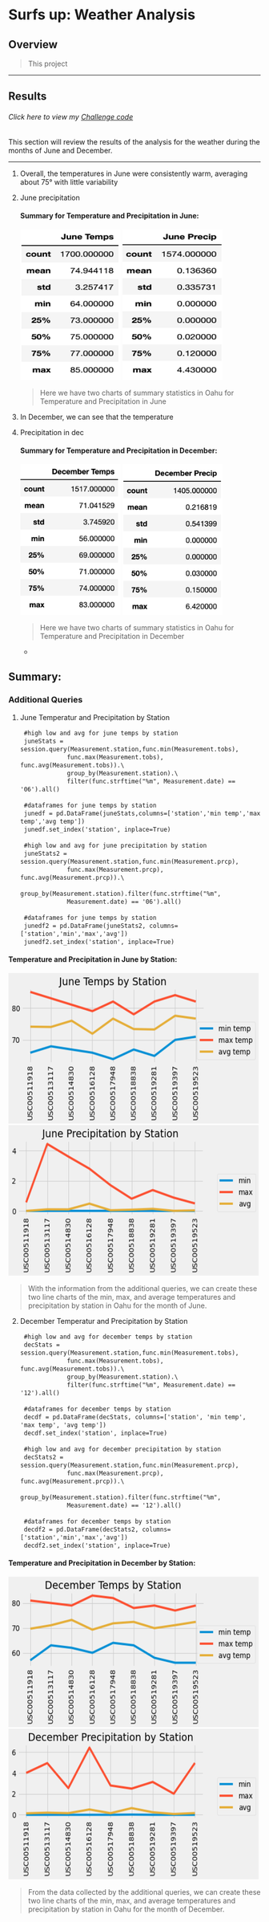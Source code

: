 # **Surfs up: Weather Analysis**

## **Overview** 
> This project 

---

## **Results**
###### Click here to view my [Challenge code](https://github.com/annaS000/surfs_up/blob/main/SurfsUp_Challenge.ipynb)

This section will review the results of the analysis for the weather during the months of June and December.

---

1. Overall, the temperatures in June were consistently warm, averaging about 75° with little variability
2. June precipitation
    #### **Summary for Temperature and Precipitation in June:**
    <img src="https://github.com/annaS000/surfs_up/blob/main/pictures/junetemp.png?raw=true" width="200" height="300" >  <img src="https://github.com/annaS000/surfs_up/blob/main/pictures/juneprcp.png?raw=true" width="200" height="300" >
    > Here we have two charts of summary statistics in Oahu for Temperature and Precipitation in June


3. In December, we can see that the temperature 
4. Precipitation in dec
    #### **Summary for Temperature and Precipitation in December:**
    <img src="https://github.com/annaS000/surfs_up/blob/main/pictures/dectemp.png?raw=true" width="200" height="300" >  <img src="https://github.com/annaS000/surfs_up/blob/main/pictures/decprcp.png?raw=true" width="200" height="300" >
    >Here we have two charts of summary statistics in Oahu for Temperature and Precipitation in December

    * 

## **Summary:**

### **Additional Queries**

1. June Temperatur and Precipitation by Station

        #high low and avg for june temps by station
        juneStats = session.query(Measurement.station,func.min(Measurement.tobs), 
                    func.max(Measurement.tobs), func.avg(Measurement.tobs)).\
                    group_by(Measurement.station).\
                    filter(func.strftime("%m", Measurement.date) == '06').all()

        #dataframes for june temps by station
        junedf = pd.DataFrame(juneStats,columns=['station','min temp','max temp','avg temp'])
        junedf.set_index('station', inplace=True)

        #high low and avg for june precipitation by station
        juneStats2 = session.query(Measurement.station,func.min(Measurement.prcp), 
                    func.max(Measurement.prcp), func.avg(Measurement.prcp)).\
                    group_by(Measurement.station).filter(func.strftime("%m", 
                    Measurement.date) == '06').all()

        #dataframes for june temps by station
        junedf2 = pd.DataFrame(juneStats2, columns=['station','min','max','avg'])
        junedf2.set_index('station', inplace=True)


#### **Temperature and Precipitation in June by Station:**
<img src="https://github.com/annaS000/surfs_up/blob/main/pictures/June%20Temps%20by%20Station.png?raw=true" width="500" height="300" >  <img src="https://github.com/annaS000/surfs_up/blob/main/pictures/June%20Precipitation%20by%20Station.png?raw=true" width="500" height="300" >  
> With the information from the additional queries, we can create these two line charts of the min, max, and average temperatures and precipitation by station in Oahu for the month of June.


2. December Temperatur and Precipitation by Station

        #high low and avg for december temps by station
        decStats = session.query(Measurement.station,func.min(Measurement.tobs), 
                    func.max(Measurement.tobs), func.avg(Measurement.tobs)).\
                    group_by(Measurement.station).\
                    filter(func.strftime("%m", Measurement.date) == '12').all()

        #dataframes for december temps by station
        decdf = pd.DataFrame(decStats, columns=['station', 'min temp', 'max temp', 'avg temp'])
        decdf.set_index('station', inplace=True)

        #high low and avg for december precipitation by station
        decStats2 = session.query(Measurement.station,func.min(Measurement.prcp), 
                    func.max(Measurement.prcp), func.avg(Measurement.prcp)).\
                    group_by(Measurement.station).filter(func.strftime("%m", 
                    Measurement.date) == '12').all()

        #dataframes for december temps by station
        decdf2 = pd.DataFrame(decStats2, columns=['station','min','max','avg'])
        decdf2.set_index('station', inplace=True)


#### **Temperature and Precipitation in December by Station:**
<img src="https://github.com/annaS000/surfs_up/blob/main/pictures/December%20Temps%20by%20Station.png?raw=true" width="500" height="300" >  <img src="https://github.com/annaS000/surfs_up/blob/main/pictures/December%20Precipitation%20by%20Station.png?raw=true" width="500" height="300" > 
 > From the data collected by the additional queries, we can create these two line charts of the min, max, and average temperatures and precipitation by station in Oahu for the month of December.
